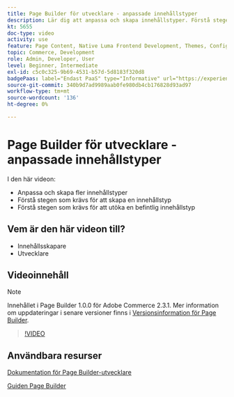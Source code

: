 ```yaml
---
title: Page Builder för utvecklare - anpassade innehållstyper
description: Lär dig att anpassa och skapa innehållstyper. Förstå stegen som krävs för att skapa en ​. Förstå stegen som krävs för att utöka en befintlig innehållstyp.
kt: 5655
doc-type: video
activity: use
feature: Page Content, Native Luma Frontend Development, Themes, Configuration
topic: Commerce, Development
role: Admin, Developer, User
level: Beginner, Intermediate
exl-id: c5c0c325-9b69-4531-b57d-5d8183f320d8
badgePaas: label="Endast PaaS" type="Informative" url="https://experienceleague.adobe.com/sv/docs/commerce/user-guides/product-solutions" tooltip="Gäller endast Adobe Commerce i molnprojekt (Adobe-hanterad PaaS-infrastruktur) och lokala projekt."
source-git-commit: 340b9d7ad9989aab0fe980db4cb176828d93ad97
workflow-type: tm+mt
source-wordcount: '136'
ht-degree: 0%

---
```


# Page Builder för utvecklare - anpassade innehållstyper

I den här videon:

- Anpassa och skapa fler innehållstyper
- Förstå stegen som krävs för att skapa en innehållstyp &#x200B;
- Förstå stegen som krävs för att utöka en befintlig innehållstyp

## Vem är den här videon till?

- Innehållsskapare
- Utvecklare

## Videoinnehåll

>[!NOTE]
>
>Innehållet i Page Builder 1.0.0 för Adobe Commerce 2.3.1. Mer information om uppdateringar i senare versioner finns i [Versionsinformation för Page Builder](https://experienceleague.adobe.com/docs/commerce-admin/page-builder/release-notes.html?lang=sv-SE).

>[!VIDEO](https://video.tv.adobe.com/v/3430876?quality=12&learn=on&captions=swe)

## Användbara resurser

[Dokumentation för Page Builder-utvecklare](https://developer.adobe.com/commerce/frontend-core/page-builder/)

[Guiden Page Builder](https://experienceleague.adobe.com/docs/commerce-admin/page-builder/introduction.html?lang=sv-SE)
